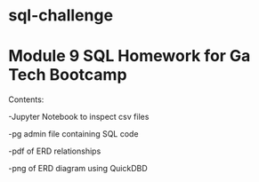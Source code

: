 # sql-challenge

# Module 9 SQL Homework for Ga Tech Bootcamp

Contents:

-Jupyter Notebook to inspect csv files

-pg admin file containing SQL code

-pdf of ERD relationships

-png of ERD diagram using QuickDBD
